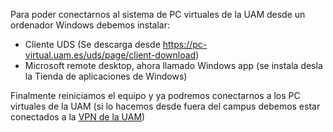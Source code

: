 Para poder conectarnos al sistema de PC virtuales de la UAM desde un ordenador Windows debemos instalar:  

- Cliente UDS (Se descarga desde https://pc-virtual.uam.es/uds/page/client-download)
- Microsoft remote desktop, ahora llamado Windows app (se instala desla la Tienda de aplicaciones de Windows)

Finalmente reiniciamos el equipo y ya podremos conectarnos a los PC virtuales de la UAM (si lo hacemos desde fuera del campus debemos estar conectados a la [VPN de la UAM](https://www.uam.es/uam/tecnologias-informacion/servicios-ti/acceso-remoto-red))
